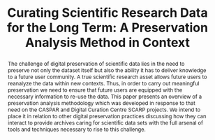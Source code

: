 ---
abstract: 'The challenge of digital preservation of scientific data lies in the need
  to preserve not only the dataset itself but also the ability it has to deliver knowledge
  to a future user community. A true scientific research asset allows future users
  to reanalyze the data within new contexts. Thus, in order to carry out meaningful
  preservation we need to ensure that future users are equipped with the necessary
  information to re-use the data. This paper presents an overview of a preservation
  analysis methodology which was developed in response to that need on the CASPAR
  and Digital Curation Centre SCARP projects. We intend to place it in relation to
  other digital preservation practices discussing how they can interact to provide
  archives caring for scientific data sets with the full arsenal of tools and techniques
  necessary to rise to this challenge. '
creators:
- Conway, Esther
- Giaretta, David
- Dunckley, Matthew
date: null
document_url: https://services.phaidra.univie.ac.at/api/object/o:294021/download
grand_parent: iPRES
institutions: []
keywords:
- san francisco
landing_page_url: https://phaidra.univie.ac.at/o:294021
language: eng
layout: publication
license: CC BY-SA 3.0 AT
notes_url: null
parent: iPRES 2009
publication_type: paper
size: 929395
slides_url: null
source_name: iPRES
title: 'Curating Scientific Research Data for the Long Term: A Preservation Analysis
  Method in Context'
year: 2009
---